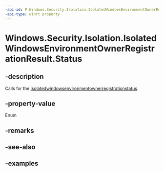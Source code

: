 ```yaml
---
-api-id: P:Windows.Security.Isolation.IsolatedWindowsEnvironmentOwnerRegistrationResult.Status
-api-type: winrt property
---
```


<!-- Property syntax.
public IsolatedWindowsEnvironmentOwnerRegistrationStatus Status { get; }
-->

# Windows.Security.Isolation.IsolatedWindowsEnvironmentOwnerRegistrationResult.Status

## -description
Calls for the [isolatedwindowsenvironmentownerregistrationstatus](isolatedwindowsenvironmentownerregistrationstatus.md).
## -property-value
Enum
## -remarks

## -see-also

## -examples

